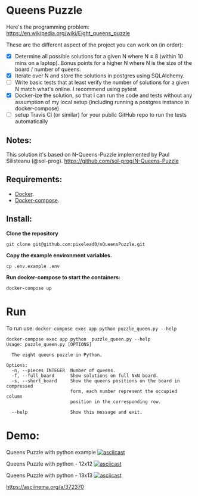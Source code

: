 # Queens Puzzle

Here's the programming problem: https://en.wikipedia.org/wiki/Eight_queens_puzzle

These are the different aspect of the project you can work on (in order):

- [x] Determine all possible solutions for a given N where N ≥ 8 (within 10 mins on a laptop). Bonus points for a higher N where N is the size of the board / number of queens.
- [x] Iterate over N and store the solutions in postgres using SQLAlchemy.
- [ ] Write basic tests that at least verify the number of solutions for a given N match what's online. I recommend using pytest
- [x] Docker-ize the solution, so that I can run the code and tests without any assumption of my local setup (including running a postgres instance in docker-compose)
- [ ] setup Travis CI (or similar) for your public GitHub repo to run the tests automatically

## Notes:

This solution it's based on N-Queens-Puzzle implemented by Paul Silisteanu (@sol-prog).
https://github.com/sol-prog/N-Queens-Puzzle

## Requirements:

- [Docker](https://docs.docker.com/engine/installation/).
- [Docker-compose](https://docs.docker.com/compose/install).

## Install:

**Clone the repository**

```shell
git clone git@github.com:pixelead0/nQueensPuzzle.git

```

**Copy the example environment variables.**

```shell
cp .env.example .env
```

**Run docker-compose to start the containers:**

```shell
docker-compose up
```

# Run

To run use: `docker-compose exec app python puzzle_queen.py --help`

```shell
docker-compose exec app python  puzzle_queen.py --help
Usage: puzzle_queen.py [OPTIONS]

  The eight queens puzzle in Python.

Options:
  -n, --pieces INTEGER  Number of queens.
  -f, --full_board      Show solutions on full NxN board.
  -s, --short_board     Show the queens positions on the board in compressed
                        form, each number represent the occupied column
                        position in the corresponding row.

  --help                Show this message and exit.
```

# Demo:

Queens Puzzle with python example
[![asciicast](https://asciinema.org/a/372371.svg)](https://asciinema.org/a/372371)

Queens Puzzle with python - 12x12
[![asciicast](https://asciinema.org/a/372373.svg)](https://asciinema.org/a/372373)

Queens Puzzle with python - 13x13
[![asciicast](https://asciinema.org/a/372370.svg)](https://asciinema.org/a/372370)

https://asciinema.org/a/372370
